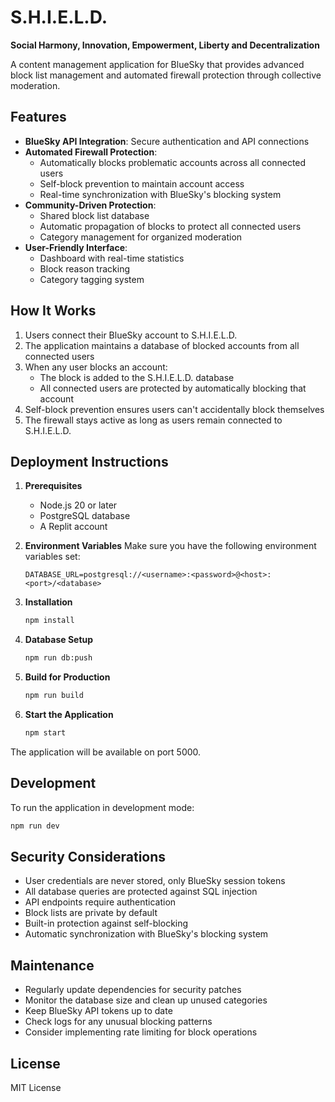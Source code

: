 # S.H.I.E.L.D.

**Social Harmony, Innovation, Empowerment, Liberty and Decentralization**

A content management application for BlueSky that provides advanced block list management and automated firewall protection through collective moderation.

## Features

- **BlueSky API Integration**: Secure authentication and API connections
- **Automated Firewall Protection**: 
  - Automatically blocks problematic accounts across all connected users
  - Self-block prevention to maintain account access
  - Real-time synchronization with BlueSky's blocking system
- **Community-Driven Protection**:
  - Shared block list database
  - Automatic propagation of blocks to protect all connected users
  - Category management for organized moderation
- **User-Friendly Interface**:
  - Dashboard with real-time statistics
  - Block reason tracking
  - Category tagging system

## How It Works

1. Users connect their BlueSky account to S.H.I.E.L.D.
2. The application maintains a database of blocked accounts from all connected users
3. When any user blocks an account:
   - The block is added to the S.H.I.E.L.D. database
   - All connected users are protected by automatically blocking that account
4. Self-block prevention ensures users can't accidentally block themselves
5. The firewall stays active as long as users remain connected to S.H.I.E.L.D.

## Deployment Instructions

1. **Prerequisites**
   - Node.js 20 or later
   - PostgreSQL database
   - A Replit account

2. **Environment Variables**
   Make sure you have the following environment variables set:
   ```
   DATABASE_URL=postgresql://<username>:<password>@<host>:<port>/<database>
   ```

3. **Installation**
   ```bash
   npm install
   ```

4. **Database Setup**
   ```bash
   npm run db:push
   ```

5. **Build for Production**
   ```bash
   npm run build
   ```

6. **Start the Application**
   ```bash
   npm start
   ```

The application will be available on port 5000.

## Development

To run the application in development mode:
```bash
npm run dev
```

## Security Considerations

- User credentials are never stored, only BlueSky session tokens
- All database queries are protected against SQL injection
- API endpoints require authentication
- Block lists are private by default
- Built-in protection against self-blocking
- Automatic synchronization with BlueSky's blocking system

## Maintenance

- Regularly update dependencies for security patches
- Monitor the database size and clean up unused categories
- Keep BlueSky API tokens up to date
- Check logs for any unusual blocking patterns
- Consider implementing rate limiting for block operations

## License

MIT License
